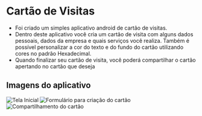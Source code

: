 # Cartão de Visitas

- Foi criado um simples aplicativo android de cartão de visitas.
- Dentro deste aplicativo você cria um cartão de visita com alguns dados pessoais, dados da empresa e quais serviços você realiza. Também é possível personalizar a cor do texto e do fundo do cartão utilizando cores no padrão Hexadecimal.
- Quando finalizar seu cartão de visita, você poderá compartilhar o cartão apertando no cartão que deseja

## Imagens do aplicativo
![Tela Inicial](https://user-images.githubusercontent.com/47742326/129968875-3c0ad7b7-5de1-42db-a04f-eb5bf1d70eab.png)
![Formulário para criação do cartão](https://user-images.githubusercontent.com/47742326/129969029-c13e3e16-db59-4a5e-9bef-f76457baabea.png)
![Compartilhamento do cartão](https://user-images.githubusercontent.com/47742326/129969042-93333d6c-1c94-45c4-8b48-75d641e05049.png)

